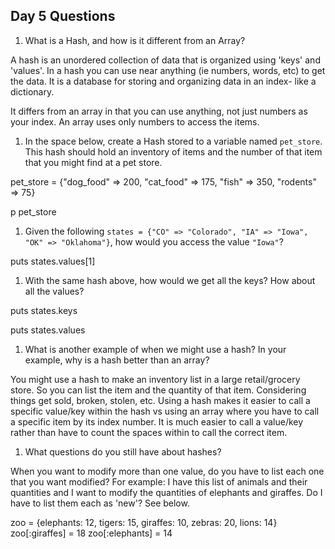 ## Day 5 Questions

1. What is a Hash, and how is it different from an Array?

A hash is an unordered collection of data that is organized using 'keys' and 'values'. In a hash you can use near anything (ie numbers, words, etc) to get the data. It is a database for storing and organizing data in an index- like a dictionary.

It differs from an array in that you can use anything, not just numbers as your index. An array uses only numbers to access the items.  

1. In the space below, create a Hash stored to a variable named `pet_store`.  This hash should hold an inventory of items and the number of that item that you might find at a pet store.

pet_store = {"dog_food" => 200, "cat_food" => 175, "fish" => 350, "rodents" => 75}

p pet_store

1. Given the following `states = {"CO" => "Colorado", "IA" => "Iowa", "OK" => "Oklahoma"}`, how would you access the value `"Iowa"`?

puts states.values[1]

1. With the same hash above, how would we get all the keys?  How about all the values?

puts states.keys

puts states.values

1. What is another example of when we might use a hash?  In your example, why is a hash better than an array?

You might use a hash to make an inventory list in a large retail/grocery store. So you can list the item and the quantity of that item. Considering things get sold, broken, stolen, etc. Using a hash makes it easier to call a specific value/key within the hash vs using an array where you have to call a specific item by its index number. It is much easier to call a value/key rather than have to count the spaces within to call the correct item.  

1. What questions do you still have about hashes?

When you want to modify more than one value, do you have to list each one that you want modified? For example: I have this list of animals and their quantities and I want to modify the quantities of elephants and giraffes. Do I have to list them each as 'new'? See below.

zoo = {elephants: 12, tigers: 15, giraffes: 10, zebras: 20, lions: 14}
zoo[:giraffes] = 18
zoo[:elephants] = 14
